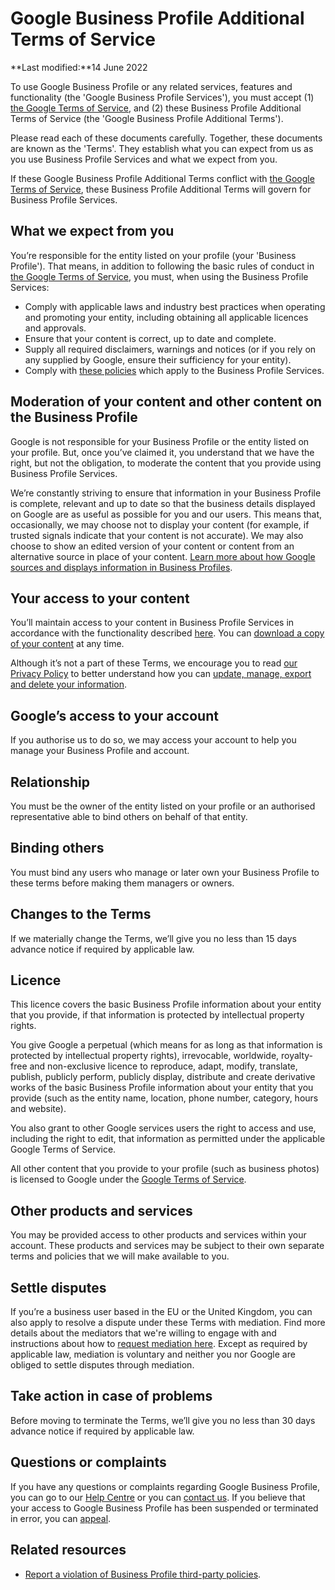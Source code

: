 Google Business Profile Additional Terms of Service
===================================================

**Last modified:**14 June 2022

To use Google Business Profile or any related services, features and functionality (the 'Google Business Profile Services'), you must accept (1) [the Google Terms of Service](https://policies.google.com/terms), and (2) these Business Profile Additional Terms of Service (the 'Google Business Profile Additional Terms').

Please read each of these documents carefully. Together, these documents are known as the 'Terms'. They establish what you can expect from us as you use Business Profile Services and what we expect from you.

If these Google Business Profile Additional Terms conflict with [the Google Terms of Service](https://policies.google.com/terms), these Business Profile Additional Terms will govern for Business Profile Services.

What we expect from you
-----------------------

You’re responsible for the entity listed on your profile (your 'Business Profile'). That means, in addition to following the basic rules of conduct in [the Google Terms of Service](https://policies.google.com/terms), you must, when using the Business Profile Services:

* Comply with applicable laws and industry best practices when operating and promoting your entity, including obtaining all applicable licences and approvals.
* Ensure that your content is correct, up to date and complete.
* Supply all required disclaimers, warnings and notices (or if you rely on any supplied by Google, ensure their sufficiency for your entity).
* Comply with [these policies](https://support.google.com/business/answer/7667250) which apply to the Business Profile Services.

Moderation of your content and other content on the Business Profile
--------------------------------------------------------------------

Google is not responsible for your Business Profile or the entity listed on your profile. But, once you’ve claimed it, you understand that we have the right, but not the obligation, to moderate the content that you provide using Business Profile Services.

We’re constantly striving to ensure that information in your Business Profile is complete, relevant and up to date so that the business details displayed on Google are as useful as possible for you and our users. This means that, occasionally, we may choose not to display your content (for example, if trusted signals indicate that your content is not accurate). We may also choose to show an edited version of your content or content from an alternative source in place of your content. [Learn more about how Google sources and displays information in Business Profiles](https://support.google.com/business/answer/2721884).

Your access to your content
---------------------------

You’ll maintain access to your content in Business Profile Services in accordance with the functionality described [here](https://support.google.com/business/answer/3038063). You can [download a copy of your content](https://support.google.com/accounts/answer/3024190) at any time.

Although it’s not a part of these Terms, we encourage you to read [our Privacy Policy](https://policies.google.com/privacy) to better understand how you can [update, manage, export and delete your information](https://myaccount.google.com/).

Google’s access to your account
-------------------------------

If you authorise us to do so, we may access your account to help you manage your Business Profile and account.

Relationship
------------

You must be the owner of the entity listed on your profile or an authorised representative able to bind others on behalf of that entity.

Binding others
--------------

You must bind any users who manage or later own your Business Profile to these terms before making them managers or owners.

Changes to the Terms
--------------------

If we materially change the Terms, we’ll give you no less than 15 days advance notice if required by applicable law.

Licence
-------

This licence covers the basic Business Profile information about your entity that you provide, if that information is protected by intellectual property rights.

You give Google a perpetual (which means for as long as that information is protected by intellectual property rights), irrevocable, worldwide, royalty-free and non-exclusive licence to reproduce, adapt, modify, translate, publish, publicly perform, publicly display, distribute and create derivative works of the basic Business Profile information about your entity that you provide (such as the entity name, location, phone number, category, hours and website).

You also grant to other Google services users the right to access and use, including the right to edit, that information as permitted under the applicable Google Terms of Service.

All other content that you provide to your profile (such as business photos) is licensed to Google under the [Google Terms of Service](https://policies.google.com/terms).

Other products and services
---------------------------

You may be provided access to other products and services within your account. These products and services may be subject to their own separate terms and policies that we will make available to you.

Settle disputes
---------------

If you’re a business user based in the EU or the United Kingdom, you can also apply to resolve a dispute under these Terms with mediation. Find more details about the mediators that we're willing to engage with and instructions about how to [request mediation here](http://g.co/help/mediation). Except as required by applicable law, mediation is voluntary and neither you nor Google are obliged to settle disputes through mediation.

Take action in case of problems
-------------------------------

Before moving to terminate the Terms, we’ll give you no less than 30 days advance notice if required by applicable law.

Questions or complaints
-----------------------

If you have any questions or complaints regarding Google Business Profile, you can go to our [Help Centre](https://support.google.com/business/) or you can [contact us](https://support.google.com/business/gethelp). If you believe that your access to Google Business Profile has been suspended or terminated in error, you can [appeal](https://support.google.com/business/answer/4569145).

Related resources
-----------------

* [Report a violation of Business Profile third-party policies](https://support.google.com/business/contact/gmb_3p_complaints).